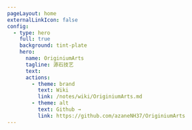 ```yaml
---
pageLayout: home
externalLinkIcon: false
config:
  - type: hero
    full: true
    background: tint-plate
    hero:
      name: OriginiumArts
      tagline: 源石技艺
      text:
      actions:
        - theme: brand
          text: Wiki
          link: /notes/wiki/OriginiumArts.md
        - theme: alt
          text: Github →
          link: https://github.com/azaneNH37/OriginiumArts
---
```

